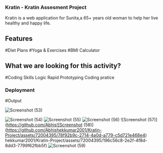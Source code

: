 ### Kratin - Kratin Assesment Project
Kratin is a web application for Sunita,a 65+ years old woman to help her live healthy and happy life.

## Features
#Diet Plans
#Yoga & Exercises
#BMI Calculator

## What we are looking for this activity?
#Coding Skills
Logic
Rapid Prototyping
Coding pratice
### Deployment

#Output


![Screenshot (53)](https://github.com/Abhishekkumar2001/Kratin-Project/assets/72004395/e6015b08-c6ba-436a-b1f1-c25bea431734)

![Screenshot (54)](https://github.com/Abhishekkumar2001/Kratin-Project/assets/72004395/000c4c83-ff01-4774-b259-172ff5d48aee)
![Screenshot (55)](https://github.com/Abhishekkumar2001/Kratin-Project/assets/72004395/05c02295-09f4-4fae-a38c-17987d2a92a4)
![Screenshot (56)](https://github.com/Abhishekkumar2001/Kratin-Project/assets/72004395/2ae3d5be-65bd-410d-8768-1ca67dd4ddd9)
![Screenshot (57)](https://github.com/Abhis![Screenshot (58)](https://github.com/Abhishekkumar2001/Kratin-Project/assets/72004395/78f92b9c-2714-4a0d-a779-c5d721e468e4)
hekkumar2001/Kratin-Project/assets/72004395/196c56c8-2e2f-4f8d-8dd3-7799f62fbb5f)
![Screenshot (59)](https://github.com/Abhishekkumar2001/Kratin-Project/assets/72004395/e0baba5e-8de9-4c23-8115-719c4ef66150)
